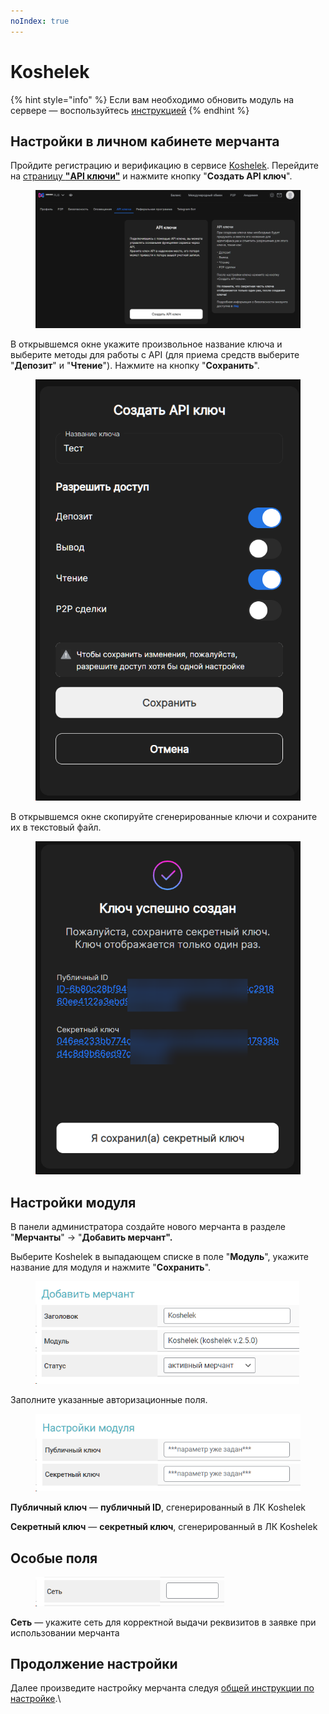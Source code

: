 ```yaml
---
noIndex: true
---
```


# Koshelek

{% hint style="info" %}
Если вам необходимо обновить модуль на сервере — воспользуйтесь [инструкцией](https://premium.gitbook.io/main/osnovnye-nastroiki/faq/obnovlenie-failov-skripta-na-servere/kak-obnovit-faily-na-servere#moduli-merchantov-i-avtovyplat)
{% endhint %}

## Настройки в личном кабинете мерчанта

Пройдите регистрацию и верификацию в сервисе [Koshelek](https://koshelek.ru/). Перейдите на [страницу **"API ключи"**](https://koshelek.ru/account/keysApi) и нажмите кнопку "**Создать API ключ**".

<figure><img src="../../../.gitbook/assets/image (1757).png" alt=""><figcaption></figcaption></figure>

В открывшемся окне укажите произвольное название ключа и выберите методы для работы с API (для приема средств выберите "**Депозит**" и "**Чтение**"). Нажмите на кнопку "**Сохранить**".

<figure><img src="../../../.gitbook/assets/image (1759).png" alt="" width="464"><figcaption></figcaption></figure>

В открывшемся окне скопируйте сгенерированные ключи и сохраните их в текстовый файл.

<figure><img src="../../../.gitbook/assets/image (1760).png" alt="" width="474"><figcaption></figcaption></figure>

## Настройки модуля

В панели администратора создайте нового мерчанта в разделе "**Мерчанты**" -> "**Добавить мерчант".**

Выберите Koshelek в выпадающем списке в поле "**Модуль**", укажите название для модуля и нажмите "**Сохранить**".

<figure><img src="../../../.gitbook/assets/image (1749).png" alt="" width="422"><figcaption></figcaption></figure>

Заполните указанные авторизационные поля.

<figure><img src="../../../.gitbook/assets/image (1751).png" alt="" width="426"><figcaption></figcaption></figure>

**Публичный ключ** — **публичный ID**, сгенерированный в ЛК Koshelek

**Секретный ключ** — **секретный ключ**, сгенерированный в ЛК Koshelek

## Особые поля

<figure><img src="../../../.gitbook/assets/image (1752).png" alt="" width="302"><figcaption></figcaption></figure>

**Сеть** — укажите сеть для корректной выдачи реквизитов в заявке при использовании мерчанта

## Продолжение настройки

Далее произведите настройку мерчанта следуя [общей инструкции по настройке](https://premium.gitbook.io/rukovodstvo-polzovatelya/osnovnye-nastroiki/merchanty-i-avtovyplaty/merchanty/obshie-nastroiki-merchantov).\
